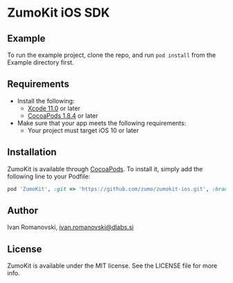 # ZumoKit iOS SDK

## Example

To run the example project, clone the repo, and run `pod install` from the Example directory first.

## Requirements

- Install the following:
  - [Xcode 11.0](https://developer.apple.com/xcode/) or later
  - [CocoaPods 1.8.4](https://cocoapods.org) or later
- Make sure that your app meets the following requirements:
  - Your project must target iOS 10 or later

## Installation

ZumoKit is available through [CocoaPods](https://cocoapods.org). To install
it, simply add the following line to your Podfile:

```ruby
pod 'ZumoKit', :git => 'https://github.com/zumo/zumokit-ios.git', :branch => 'release/1.3.0'
```

## Author

Ivan Romanovski, ivan.romanovski@dlabs.si

## License

ZumoKit is available under the MIT license. See the LICENSE file for more info.
